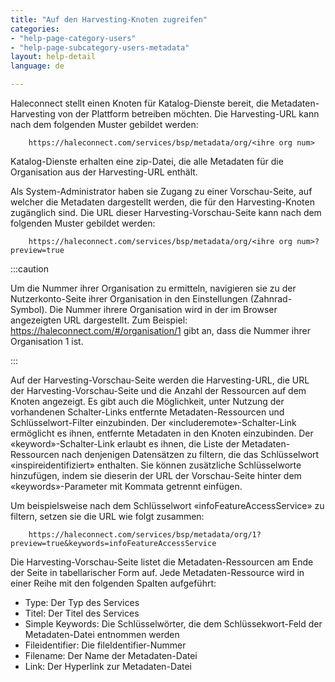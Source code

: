 ```yaml
---
title: "Auf den Harvesting-Knoten zugreifen"
categories:
- "help-page-category-users"
- "help-page-subcategory-users-metadata"
layout: help-detail
language: de

---
```


Haleconnect stellt einen Knoten für Katalog-Dienste bereit, die Metadaten-Harvesting von der Plattform betreiben möchten. Die Harvesting-URL kann nach dem folgenden Muster gebildet werden:

```
    https://haleconnect.com/services/bsp/metadata/org/<ihre org num>
```

Katalog-Dienste erhalten eine zip-Datei, die alle Metadaten für die Organisation aus der Harvesting-URL enthält.

Als System-Administrator haben sie Zugang zu einer Vorschau-Seite, auf welcher die Metadaten dargestellt werden, die für den Harvesting-Knoten zugänglich sind. Die URL dieser Harvesting-Vorschau-Seite kann nach dem folgenden  Muster gebildet werden: 

```
    https://haleconnect.com/services/bsp/metadata/org/<ihre org num>?preview=true
```

:::caution

Um die Nummer ihrer Organisation zu ermitteln, navigieren sie zu der Nutzerkonto-Seite ihrer Organisation in den Einstellungen (Zahnrad-Symbol). Die Nummer ihrere Organisation wird in der im Browser angezeigten URL dargestellt. Zum Beispiel: https://haleconnect.com/#/organisation/1 gibt an, dass die Nummer ihrer Organisation 1 ist.

:::

Auf der Harvesting-Vorschau-Seite werden die Harvesting-URL, die URL der Harvesting-Vorschau-Seite und die Anzahl der Ressourcen auf dem Knoten angezeigt. Es gibt auch die Möglichkeit, unter Nutzung der vorhandenen Schalter-Links entfernte Metadaten-Ressourcen und Schlüsselwort-Filter einzubinden. Der &laquo;includeremote&raquo;-Schalter-Link ermöglicht es ihnen, entfernte Metadaten in den Knoten einzubinden. Der &laquo;keyword&raquo;-Schalter-Link erlaubt es ihnen, die Liste der Metadaten-Ressourcen nach denjenigen Datensätzen zu filtern, die das Schlüsselwort &laquo;inspireidentifiziert&raquo; enthalten. Sie können zusätzliche Schlüsselworte hinzufügen, indem sie dieserin der URL der Vorschau-Seite hinter dem &laquo;keywords&raquo;-Parameter mit Kommata getrennt einfügen.

Um beispielsweise nach dem Schlüsselwort &laquo;infoFeatureAccessService&raquo; zu filtern, setzen sie die URL wie folgt zusammen:

```
    https://haleconnect.com/services/bsp/metadata/org/1?preview=true&keywords=infoFeatureAccessService
```

Die Harvesting-Vorschau-Seite listet die Metadaten-Ressourcen am Ende der Seite in tabellarischer Form auf. Jede Metadaten-Ressource wird in einer Reihe mit den folgenden Spalten aufgeführt:

* Type: Der Typ des Services
* Titel: Der Titel des Services
* Simple Keywords: Die Schlüsselwörter, die dem Schlüssekwort-Feld der Metadaten-Datei entnommen werden
* Fileidentifier: Die fileIdentifier-Nummer
* Filename: Der Name der Metadaten-Datei
* Link: Der Hyperlink zur Metadaten-Datei